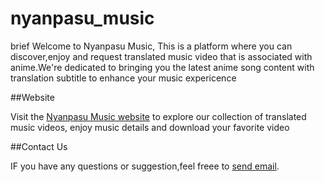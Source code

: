 # nyanpasu_music

brief
Welcome to Nyanpasu Music, This is a platform where you can discover,enjoy and request translated music video that is associated with anime.We're dedicated to bringing you the latest anime song content with translation subtitle to enhance your music expericence

##Website

Visit the [Nyanpasu Music website](http://nyanpasumusic.epizy.com) to explore our collection of translated music videos, enjoy music details and download your favorite video

##Contact Us

IF you have any questions or suggestion,feel freee to [send email](mailto:amtamt547@gmail.com).
